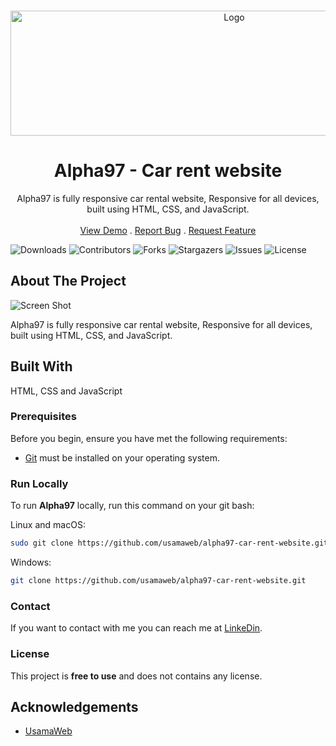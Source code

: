 <br/>
<p align="center">
  <a href="https://github.com/usamaweb/alpha97-car-rent-website">
    <img src="./ALPHA97.png" alt="Logo" width="700" height="200">
  </a>

  <h1 align="center">Alpha97 - Car rent website</h1>

  <p align="center">
    Alpha97 is fully responsive car rental website,
Responsive for all devices, built using HTML, CSS, and JavaScript.
    <br/>
    <br/>
    <a href="https://github.com/usamaweb/alpha97-car-rent-website">View Demo</a>
    .
    <a href="https://github.com/usamaweb/alpha97-car-rent-website/issues">Report Bug</a>
    .
    <a href="https://github.com/usamaweb/alpha97-car-rent-website/issues">Request Feature</a>
  </p>
</p>

![Downloads](https://img.shields.io/github/downloads/usamaweb/alpha97-car-rent-website/total) ![Contributors](https://img.shields.io/github/contributors/usamaweb/alpha97-car-rent-website?color=dark-green) ![Forks](https://img.shields.io/github/forks/usamaweb/alpha97-car-rent-website?style=social) ![Stargazers](https://img.shields.io/github/stars/usamaweb/alpha97-car-rent-website?style=social) ![Issues](https://img.shields.io/github/issues/usamaweb/alpha97-car-rent-website) ![License](https://img.shields.io/github/license/usamaweb/alpha97-car-rent-website) 

## About The Project

![Screen Shot](./images/mockup1.png)

Alpha97 is fully responsive car rental website,
Responsive for all devices, built using HTML, CSS, and JavaScript.

## Built With

HTML, CSS and JavaScript

### Prerequisites

Before you begin, ensure you have met the following requirements:

* [Git](https://git-scm.com/downloads "Download Git") must be installed on your operating system.

### Run Locally

To run **Alpha97** locally, run this command on your git bash:

Linux and macOS:

```bash
sudo git clone https://github.com/usamaweb/alpha97-car-rent-website.git
```

Windows:

```bash
git clone https://github.com/usamaweb/alpha97-car-rent-website.git
```

### Contact

If you want to contact with me you can reach me at [LinkeDin](https://www.linkedin.com/in/usamaweb/).

### License

This project is **free to use** and does not contains any license.

## Acknowledgements

* [UsamaWeb](https://github.com/usamaweb/)
